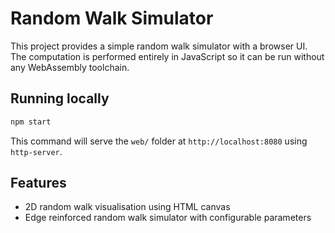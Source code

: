 # Random Walk Simulator

This project provides a simple random walk simulator with a browser UI.  The
computation is performed entirely in JavaScript so it can be run without any
WebAssembly toolchain.

## Running locally

```bash
npm start
```

This command will serve the `web/` folder at `http://localhost:8080` using
`http-server`.

## Features

- 2D random walk visualisation using HTML canvas
- Edge reinforced random walk simulator with configurable parameters
